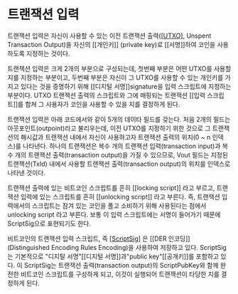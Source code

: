 # 트랜잭션 입력

트랜잭션 입력은 자신이 사용할 수 있는 이전 트랜잭션 출력([[UTXO]], Unspent Transaction Output)을 자신의 [[개인키]] (private key)로 [[서명]]하여 코인을 사용하도록 지정하는 것이다.

트랜잭션 입력은 크게 2개의 부분으로 구성되는데, 첫번째 부분은 어떤 UTXO를 사용할 지를 지정하는 부분이고, 두번째 부분은 자신이 그 UTXO를 사용할 수 있는 개인키를 가지고 있다는 것을 증명하기 위해 [[디지털 서명]]signature을 입력 스크립트에 지정하는 부분이다. UTXO 트랜잭션 출력의 스크립트와 그에 매핑되는 트랜잭션 [[입력 스크립트]]를 합쳐 그 사용자가 코인을 사용할 수 있을 지를 결정하게 된다.

트랜잭션 입력은 아래 코드에서와 같이 5개의 데이타 필드를 갖는다. 처음 2개의 필드는 아웃포인트(outpoint)라고 불리우는데, 이전 UTXO를 지정하기 위한 것으로 그 트랜잭션의 해시값과 트랜잭션 내에서 자신이 사용하고자 트랜잭션 출력의 위치(0 ~ n 인덱스)를 나타낸다. 하나의 트랜잭션은 복수 개의 트랜잭션 입력(transaction input)과 복수 개의 트랜잭션 출력(transaction output)을 가질 수 있으므로, Vout 필드는 지정된 트랜잭션(TxId) 내에서 사용할 트랜잭션 출력(transaction output)의 위치를 인덱스로 나타낸 것이다.

트랜잭션 출력에 있는 비트코인 스크립트를 흔히 [[locking script]] 라고 부르고, 트랜잭션 입력에 있는 스크립트를 흔히 [[unlocking script]] 라고 부른다. 즉, 트랜잭션 입력에서의 스크립트는 잠겨 있는 코인을 풀고 소비하기 위해 사용된다는 점에서 unlocking script 라고 부른다. 보통 이 입력 스크립트에는 서명이 들어가기 때문에 ScriptSig으로 표현되기도 한다.

비트코인의 트랜잭션 입력 스크립트, 즉 [[ScriptSig]] 은 [[DER 인코딩]] (Distinguished Encoding Rules Encoding)을 사용하여 저장하고 있다. ScriptSig는 기본적으로 "디지탈 서명"[[디지털 서명]]과"public key"[[공개키]]를 포함하고 있다. 이 ScriptSig는 트랜잭션 출력(transaction output)의 ScriptPubKey와 함께 완전한 비트코인 스크립트를 구성하게 되고, 이것이 실행되어 트랜잭션이 타당한 지를 결정하게 된다.

[//begin]: # "Autogenerated link references for markdown compatibility"
[UTXO]: UTXO "UTXO"
[ScriptSig]: ScriptSig "ScriptSig"
[//end]: # "Autogenerated link references"